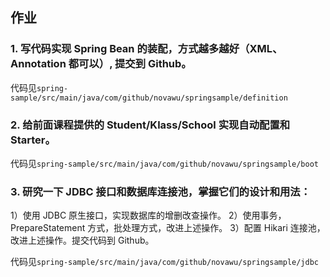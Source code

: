 ## 作业

### 1. 写代码实现 Spring Bean 的装配，方式越多越好（XML、Annotation 都可以）, 提交到 Github。

代码见`spring-sample/src/main/java/com/github/novawu/springsample/definition`

### 2. 给前面课程提供的 Student/Klass/School 实现自动配置和 Starter。

代码见`spring-sample/src/main/java/com/github/novawu/springsample/boot`

### 3. 研究一下 JDBC 接口和数据库连接池，掌握它们的设计和用法：
1）使用 JDBC 原生接口，实现数据库的增删改查操作。
2）使用事务，PrepareStatement 方式，批处理方式，改进上述操作。
3）配置 Hikari 连接池，改进上述操作。提交代码到 Github。

代码见`spring-sample/src/main/java/com/github/novawu/springsample/jdbc`
